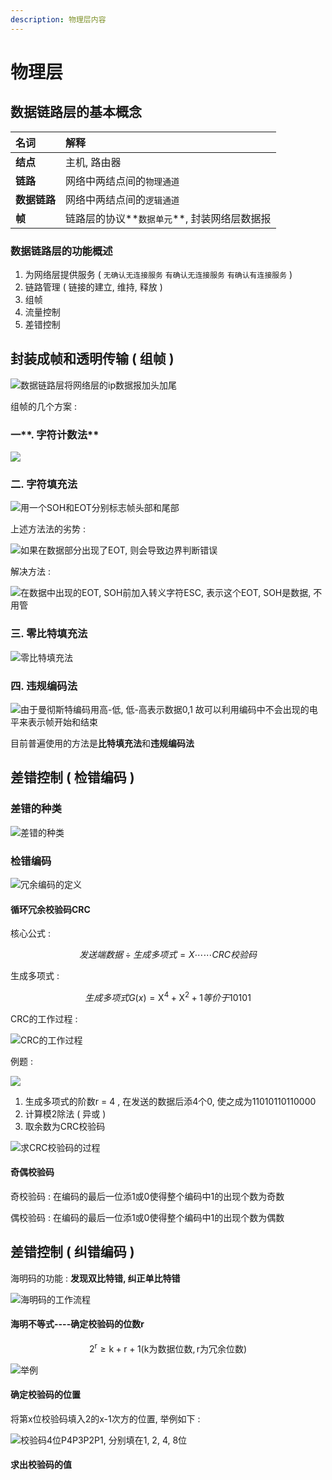 ```yaml
---
description: 物理层内容
---
```


# 物理层

##  数据链路层的基本概念

| 名词 | 解释 |
| :--- | :--- |
| **结点** | 主机, 路由器 |
| **链路** | 网络中两结点间的`物理通道` |
| **数据链路** | 网络中两结点间的`逻辑通道` |
| **帧** | 链路层的协议**`数据单元`**, 封装网络层数据报 |

### 数据链路层的功能概述

1.  为网络层提供服务 \( `无确认无连接服务` `有确认无连接服务`  `有确认有连接服务` \)          
2.   链路管理 \( 链接的建立, 维持, 释放 \)
3.  组帧
4.  流量控制
5.  差错控制

##  封装成帧和透明传输 \( 组帧 \)

![&#x6570;&#x636E;&#x94FE;&#x8DEF;&#x5C42;&#x5C06;&#x7F51;&#x7EDC;&#x5C42;&#x7684;ip&#x6570;&#x636E;&#x62A5;&#x52A0;&#x5934;&#x52A0;&#x5C3E;](https://youpai.roccoshi.top/img/20200707102645.png)

 组帧的几个方案 : 

###  一**. 字符计数法**

![](https://youpai.roccoshi.top/img/20200707110620.png)

###  二. **字符填充法**

![&#x7528;&#x4E00;&#x4E2A;SOH&#x548C;EOT&#x5206;&#x522B;&#x6807;&#x5FD7;&#x5E27;&#x5934;&#x90E8;&#x548C;&#x5C3E;&#x90E8;](https://youpai.roccoshi.top/img/20200707110930.png)

 上述方法法的劣势 : 

![&#x5982;&#x679C;&#x5728;&#x6570;&#x636E;&#x90E8;&#x5206;&#x51FA;&#x73B0;&#x4E86;EOT, &#x5219;&#x4F1A;&#x5BFC;&#x81F4;&#x8FB9;&#x754C;&#x5224;&#x65AD;&#x9519;&#x8BEF;](https://youpai.roccoshi.top/img/20200707111154.png)

 解决方法 : 

![&#x5728;&#x6570;&#x636E;&#x4E2D;&#x51FA;&#x73B0;&#x7684;EOT, SOH&#x524D;&#x52A0;&#x5165;&#x8F6C;&#x4E49;&#x5B57;&#x7B26;ESC, &#x8868;&#x793A;&#x8FD9;&#x4E2A;EOT, SOH&#x662F;&#x6570;&#x636E;, &#x4E0D;&#x7528;&#x7BA1;](https://youpai.roccoshi.top/img/20200707111328.png)

###  三. **零比特填充法**

![&#x96F6;&#x6BD4;&#x7279;&#x586B;&#x5145;&#x6CD5;](https://youpai.roccoshi.top/img/20200707111751.png)

###  四. **违规编码法**

![&#x7531;&#x4E8E;&#x66FC;&#x5F7B;&#x65AF;&#x7279;&#x7F16;&#x7801;&#x7528;&#x9AD8;-&#x4F4E;, &#x4F4E;-&#x9AD8;&#x8868;&#x793A;&#x6570;&#x636E;0,1 &#x6545;&#x53EF;&#x4EE5;&#x5229;&#x7528;&#x7F16;&#x7801;&#x4E2D;&#x4E0D;&#x4F1A;&#x51FA;&#x73B0;&#x7684;&#x7535;&#x5E73;&#x6765;&#x8868;&#x793A;&#x5E27;&#x5F00;&#x59CB;&#x548C;&#x7ED3;&#x675F;](https://youpai.roccoshi.top/img/20200707111916.png)

 目前普遍使用的方法是**比特填充法**和**违规编码法**

##  **差错控制 \( 检错编码 \)**

###  **差错的种类**

![&#x5DEE;&#x9519;&#x7684;&#x79CD;&#x7C7B;](https://youpai.roccoshi.top/img/20200707112804.png)

###  检错编码

![&#x5197;&#x4F59;&#x7F16;&#x7801;&#x7684;&#x5B9A;&#x4E49;](https://youpai.roccoshi.top/img/20200707160742.png)

#### 循环冗余校验码CRC 

 核心公式 : 

$$
发送端数据 \div 生成多项式 = X \cdots \cdots CRC校验码
$$

 生成多项式 : 

$$
生成多项式 G(x) = \text{X}^4+\text{X}^2+1 等价于10101
$$

 CRC的工作过程 : 

![CRC&#x7684;&#x5DE5;&#x4F5C;&#x8FC7;&#x7A0B;](https://youpai.roccoshi.top/img/20200707163146.png)

 例题 : 

![](https://youpai.roccoshi.top/img/20200707163226.png)

1.  生成多项式的阶数r = 4 , 在发送的数据后添4个0, 使之成为11010110110000
2.  计算模2除法 \( 异或 \)
3.  取余数为CRC校验码

![&#x6C42;CRC&#x6821;&#x9A8C;&#x7801;&#x7684;&#x8FC7;&#x7A0B;](https://youpai.roccoshi.top/img/20200707163437.png)

####  奇偶校验码

 奇校验码 : 在编码的最后一位添1或0使得整个编码中1的出现个数为奇数

 偶校验码 : 在编码的最后一位添1或0使得整个编码中1的出现个数为偶数

##  差错控制 \( 纠错编码 \)

 海明码的功能 : **发现双比特错, 纠正单比特错**

![&#x6D77;&#x660E;&#x7801;&#x7684;&#x5DE5;&#x4F5C;&#x6D41;&#x7A0B;](https://youpai.roccoshi.top/img/20200707164223.png)

####  海明不等式----确定校验码的位数r

$$
2^{\text{r}}\geqslant \text{k}+\text{r}+1  \left( \text{k为数据位数}, \text{r为冗余位数} \right)
$$

![&#x4E3E;&#x4F8B;](https://youpai.roccoshi.top/img/20200707165326.png)

####  确定校验码的位置

 将第x位校验码填入2的x-1次方的位置, 举例如下 : 

![&#x6821;&#x9A8C;&#x7801;4&#x4F4D;P4P3P2P1, &#x5206;&#x522B;&#x586B;&#x5728;1, 2, 4, 8&#x4F4D;](https://youpai.roccoshi.top/img/20200707165730.png)

####  求出校验码的值





